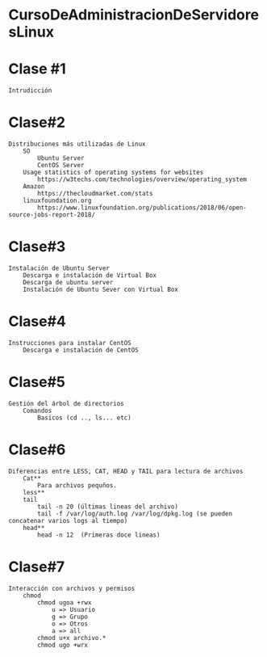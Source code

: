 # CursoDeAdministracionDeServidoresLinux
# Clase #1
    Intrudicción
# Clase#2
    Distribuciones más utilizadas de Linux
        SO
            Ubuntu Server
            CentOS Server
        Usage statistics of operating systems for websites
            https://w3techs.com/technologies/overview/operating_system  
        Amazon
            https://thecloudmarket.com/stats
        linuxfoundation.org
            https://www.linuxfoundation.org/publications/2018/06/open-source-jobs-report-2018/
# Clase#3
    Instalación de Ubuntu Server
        Descarga e instalación de Virtual Box
        Descarga de ubuntu server
        Instalación de Ubuntu Sever con Virtual Box
# Clase#4
    Instrucciones para instalar CentOS
        Descarga e instalación de CentOS
# Clase#5
    Gestión del árbol de directorios
        Comandos
            Basicos (cd .., ls... etc)
# Clase#6
    Diferencias entre LESS, CAT, HEAD y TAIL para lectura de archivos
        Cat**
            Para archivos pequños.
        less**
        tail
            tail -n 20 (últimas lineas del archivo)
            tail -f /var/log/auth.log /var/log/dpkg.log (se pueden concatenar varios logs al tiempo)
        head**
            head -n 12  (Primeras doce lineas)
# Clase#7
    Interacción con archivos y permisos
        chmod
            chmod ugoa +rwx
                u => Usuario
                g => Grupo
                o => Otros
                a => all
            chmod u+x archivo.*
            chmod ugo +wrx
